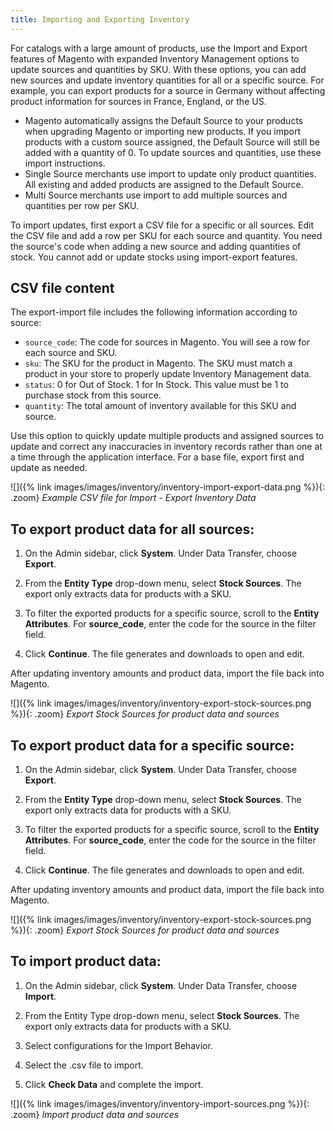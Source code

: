 ```yaml
---
title: Importing and Exporting Inventory
---
```



For catalogs with a large amount of products, use the Import and Export features of Magento with expanded Inventory Management options to update sources and quantities by SKU. With these options, you can add new sources and update inventory quantities for all or a specific source. For example, you can export products for a source in Germany without affecting product information for sources in France, England, or the US.

* Magento automatically assigns the Default Source to your products when upgrading Magento or importing new products. If you import products with a custom source assigned, the Default Source will still be added with a quantity of 0. To update sources and quantities, use these import instructions.
* Single Source merchants use import to update only product quantities. All existing and added products are assigned to the Default Source.
* Multi Source merchants use import to add multiple sources and quantities per row per SKU.

To import updates, first export a CSV file for a specific or all sources. Edit the CSV file and add a row per SKU for each source and quantity. You need the source's code when adding a new source and adding quantities of stock. You cannot add or update stocks using import-export features.

## CSV file content

The export-import file includes the following information according to source:

* `source_code`: The code for sources in Magento. You will see a row for each source and SKU.
* `sku`: The SKU for the product in Magento. The SKU must match a product in your store to properly update Inventory Management data.
* `status`: 0 for Out of Stock. 1 for In Stock. This value must be 1 to purchase stock from this source.
* `quantity`: The total amount of inventory available for this SKU and source.

Use this option to quickly update multiple products and assigned sources to update and correct any inaccuracies in inventory records rather than one at a time through the application interface. For a base file, export first and update as needed.

![]({% link images/images/inventory/inventory-import-export-data.png %}){: .zoom}
*Example CSV file for Import - Export Inventory Data*

## To export product data for all sources:

1. On the Admin sidebar, click **System**. Under Data Transfer, choose **Export**.

1. From the **Entity Type** drop-down menu, select **Stock Sources**. The export only extracts data for products with a SKU.

1. To filter the exported products for a specific source, scroll to the **Entity Attributes**. For **source_code**, enter the code for the source in the filter field.

1. Click **Continue**. The file generates and downloads to open and edit.

After updating inventory amounts and product data, import the file back into Magento.

![]({% link images/images/inventory/inventory-export-stock-sources.png %}){: .zoom}
*Export Stock Sources for product data and sources*

## To export product data for a specific source:

1. On the Admin sidebar, click **System**. Under Data Transfer, choose **Export**.

1. From the **Entity Type** drop-down menu, select **Stock Sources**. The export only extracts data for products with a SKU.

1. To filter the exported products for a specific source, scroll to the **Entity Attributes**. For **source_code**, enter the code for the source in the filter field.

1. Click **Continue**. The file generates and downloads to open and edit.

After updating inventory amounts and product data, import the file back into Magento.

![]({% link images/images/inventory/inventory-export-stock-sources.png %}){: .zoom}
*Export Stock Sources for product data and sources*

## To import product data:

1. On the Admin sidebar, click **System**. Under Data Transfer, choose **Import**.

1. From the Entity Type drop-down menu, select **Stock Sources**. The export only extracts data for products with a SKU.

1. Select configurations for the Import Behavior.

1. Select the .csv file to import.

1. Click **Check Data** and complete the import.

![]({% link images/images/inventory/inventory-import-sources.png %}){: .zoom}
*Import product data and sources*